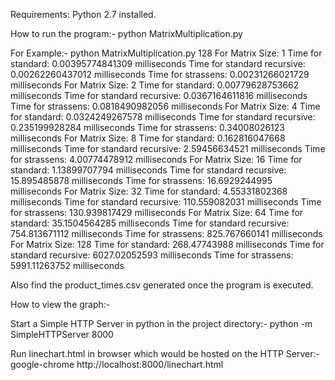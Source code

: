 Requirements: Python 2.7 installed.

How to run the program:-
python MatrixMultiplication.py <MAXSIZE>

For Example:-
python MatrixMultiplication.py 128
For Matrix Size: 1
Time for standard: 0.00395774841309 milliseconds
Time for standard recursive: 0.00262260437012 milliseconds
Time for strassens: 0.00231266021729 milliseconds
For Matrix Size: 2
Time for standard: 0.00779628753662 milliseconds
Time for standard recursive: 0.0367164611816 milliseconds
Time for strassens: 0.0818490982056 milliseconds
For Matrix Size: 4
Time for standard: 0.0324249267578 milliseconds
Time for standard recursive: 0.235199928284 milliseconds
Time for strassens: 0.34008026123 milliseconds
For Matrix Size: 8
Time for standard: 0.162816047668 milliseconds
Time for standard recursive: 2.59456634521 milliseconds
Time for strassens: 4.00774478912 milliseconds
For Matrix Size: 16
Time for standard: 1.13899707794 milliseconds
Time for standard recursive: 15.895485878 milliseconds
Time for strassens: 16.6929244995 milliseconds
For Matrix Size: 32
Time for standard: 4.55331802368 milliseconds
Time for standard recursive: 110.559082031 milliseconds
Time for strassens: 130.939817429 milliseconds
For Matrix Size: 64
Time for standard: 35.1504564285 milliseconds
Time for standard recursive: 754.813671112 milliseconds
Time for strassens: 825.767660141 milliseconds
For Matrix Size: 128
Time for standard: 268.47743988 milliseconds
Time for standard recursive: 6027.02052593 milliseconds
Time for strassens: 5991.11263752 milliseconds

Also find the product_times.csv generated once the program is executed.

How to view the graph:-

Start a Simple HTTP Server in python in the project directory:-
python -m SimpleHTTPServer 8000

Run linechart.html in browser which would be hosted on the HTTP Server:-
google-chrome http://localhost:8000/linechart.html
